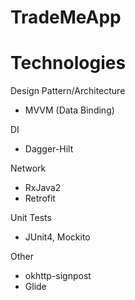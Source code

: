 # TradeMeApp

# Technologies
Design Pattern/Architecture
- MVVM (Data Binding)

DI
- Dagger-Hilt

Network
- RxJava2
- Retrofit

Unit Tests
- JUnit4, Mockito

Other
- okhttp-signpost
- Glide
